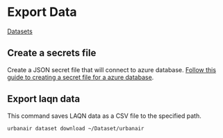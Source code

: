 # Export Data

[Datasets](datasets.md)

## Create a secrets file

Create a JSON secret file that will connect to azure database.
[Follow this guide to creating a secret file for a azure database](secretfile.md#azure-database).

## Export laqn data

This command saves LAQN data as a CSV file to the specified path.

```
urbanair dataset download ~/Dataset/urbanair
```
